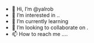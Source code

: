- 👋 Hi, I’m @yalrob 
- 👀 I’m interested in ..
- 🌱 I’m currently learning
- 💞️ I’m looking to collaborate on .
- 📫 How to reach me ....

<!---
yalrob/yalrob is a ✨ special ✨ repository because its `README.md` (this file) appears on your GitHub profile.
You can click the Preview link to take a look at your changes.
--->
